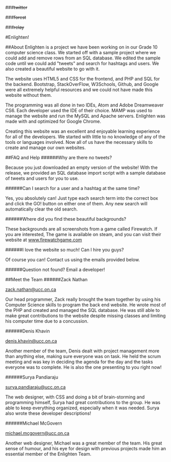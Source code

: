 ###~~twitter~~

###~~forest~~

###~~relay~~

#Enlighten!

##About
Enlighten is a project we have been working on in our Grade 10 computer science class. We started off with a sample project where we could add and remove rows from an SQL database. We edited the sample code until we could add "tweets" and search for hashtags and users. We also created a beautiful website to go with it. 

The website uses HTML5 and CSS for the frontend, and PHP and SQL for the backend. Bootstrap, StackOverFlow, W3Schools, Github, and Google were all extremely helpful resources and we could not have made this website without them. 

The programming was all done in two IDEs, Atom and Adobe Dreamweaver CS6. Each developer used the IDE of their choice. MAMP was used to manage the website and run the MySQL and Apache servers. Enlighten was made with and optimized for Google Chrome. 

Creating this website was an excellent and enjoyable learning experience for all of the developers. We started with little to no knowledge of any of the tools or languages involved. Now all of us have the necessary skills to create and manage our own websites.


##FAQ and Help
######Why are there no tweets? 

Because you just downloaded an empty version of the website! With the release, we provided an SQL database import script with a sample database of tweets and users for you to use. 

######Can I search for a user and a hashtag at the same time? 

Yes, you absolutely can! Just type each search term into the correct box and click the GO! button on either one of them. Any new search will automatically clear the old search. 

######Where did you find these beautiful backgrounds? 

These backgrounds are all screenshots from a game called Firewatch. If you are interested, The game is available on steam, and you can visit their website at www.firewatchgame.com 

######I love the website so much! Can I hire you guys? 

Of course you can! Contact us using the emails provided below. 

######Question not found? Email a developer!


##Meet the Team
######Zack Nathan

zack.nathan@ucc.on.ca


Our head programmer, Zack really brought the team together by using his Computer Science skills to program the back end website. He wrote most of the PHP and created and managed the SQL database. He was still able to make great contributions to the website despite missing classes and limiting his computer time due to a concussion.

######Denis Khavin

denis.khavin@ucc.on.ca


Another member of the team, Denis dealt with project management more than anything else, making sure everyone was on task. He held the scrum meeting and was key in deciding the agenda for the day and the tasks everyone was to complete. He is also the one presenting to you right now!

######Surya Pandiaraju

surya.pandiaraju@ucc.on.ca


The web designer, with CSS and doing a bit of brain-storming and programming himself, Surya had great contributions to the group. He was able to keep everything organized, especially when it was needed. Surya also wrote these developer descriptions!

######Michael McGovern

michael.mcgovern@ucc.on.ca


Another web designer, Michael was a great member of the team. His great sense of humour, and his eye for design with previous projects made him an essential member of the Enlighten Team.
